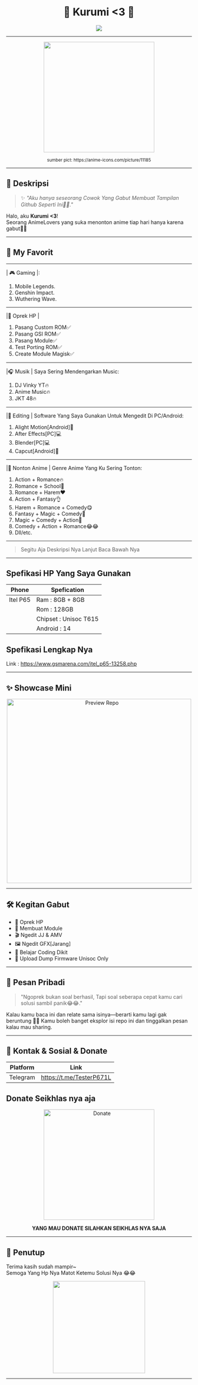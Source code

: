 <!-- Header dengan sentuhan aestetik -->
<h1 align="center">🌸 Kurumi &lt;3 🌸</h1>
<p align="center">
  <img src="https://readme-typing-svg.herokuapp.com?font=Comic+Neue&size=30&pause=1000&color=FF69B4&center=true&vCenter=true&width=435&lines=Hi+I'm+Kurumi!;Welcome+to+my+github!;Feel+free+to+explore+%F0%9F%92%9C" />
</p>

---

<p align="center">
  <img src="https://msp.c.yimg.jp/images/v2/FUTi93tXq405grZVGgDqG9XM27NvGNGqzEkIDwd1pbFJkwwzT6hLBl5O14pPZzXm-QGxTxNDU-CQyaoMz5PBqIrtxLOocMX7r0GH7yw6xaISUjA9NQmgEjZiQF9WEZNyIIH4Xk91Wb0EF1JUqe16Jz6U9_zrPbzvqZKCr-X_JGGELGjV9FT1h3lj9ae2KFIiGRJ3b-Dpkf2Xw5mnvy0P_-Aw0QK-hjiS65mm40oWbClcmcHG1Z6_62uwpBfC1Njk/it5BO0lJMXHY0VFro0XdXT2KzqCpwf1D.jpg?errorImage=false" width="300" />

<p align="center"><small>sumber pict: https://anime-icons.com/picture/11185</small></p>

---

## 🌷 Deskripsi

> ✨ *"Aku hanya seseorang Cowok Yang Gabut Membuat Tampilan Github Seperti Ini🗿🗿."*

Halo, aku **Kurumi <3**!  
Seorang AnimeLovers yang suka menonton anime tiap hari hanya karena gabut🗿🗿

---

## 💖 My Favorit
-------------------
| 🎮 Gaming |:
1. Mobile Legends.
2. Genshin Impact.
3. Wuthering Wave.
-------------------
|📱 Oprek HP |
1. Pasang Custom ROM✅
2. Pasang GSI ROM✅
3. Pasang Module✅
4. Test Porting ROM✅
5. Create Module Magisk✅
-------------------
|🎧 Musik |
Saya Sering Mendengarkan Music:
1. DJ Vinky YT🔥
2. Anime Music🔥
3. JKT 48🔥
-------------------
|🎨 Editing | 
Software Yang Saya Gunakan Untuk Mengedit Di PC/Android:
1. Alight Motion[Android]📱
2. After Effects[PC]💻
3. Blender[PC]💻
4. Capcut[Android]📱
-------------------
|🎥 Nonton Anime |
Genre Anime Yang Ku Sering Tonton:
1. Action + Romance🔥
2. Romance + School🗿
3. Romance + Harem♥️
4. Action + Fantasy👌
5. Harem + Romance + Comedy😋
6. Fantasy + Magic + Comedy🧙
7. Magic + Comedy + Action🤣
8. Comedy + Action + Romance😂😂
9. Dll/etc.
-------------------


> Segitu Aja Deskripsi Nya Lanjut Baca Bawah Nya

-------------------

## Spefikasi HP Yang Saya Gunakan

| Phone    | Spefication                |
|----------|----------------------------|
| Itel P65 | Ram : 8GB + 8GB            |
|          | Rom : 128GB                |  
|          | Chipset : Unisoc T615      | 
|          | Android : 14               | 
## Spefikasi Lengkap Nya
Link : https://www.gsmarena.com/itel_p65-13258.php

-------------------

## ✨ Showcase Mini

<p align="center">
  <img src="https://i.pinimg.com/736x/5b/36/49/5b3649790075a0b90a1989d57b1c1eb7.jpg" width="500" alt="Preview Repo"/>
  
</p>

-------------------

## 🛠️ Kegitan Gabut
- 🌙 Oprek HP
- 🧠 Membuat Module
- 🎬 Ngedit JJ & AMV
- 🖼️ Ngedit GFX[Jarang]
- 👾 Belajar Coding Dikit
- 📁 Upload Dump Firmware Unisoc Only

-------------------

## 🤍 Pesan Pribadi

> "Ngoprek bukan soal berhasil,
> Tapi soal seberapa cepat kamu cari solusi sambil panik😂😂." 


Kalau kamu baca ini dan relate sama isinya—berarti kamu lagi gak beruntung 🤣🤣 
Kamu boleh banget eksplor isi repo ini dan tinggalkan pesan kalau mau sharing.

-------------------

## 📮 Kontak & Sosial & Donate

| Platform | Link |
|---------|------|
| Telegram | https://t.me/TesterP671L|

## Donate Seikhlas nya aja 
<p align="center">
  <img src="https://i.imgur.com/zXn8uFm.jpg" alt="Donate" width="300"/>
</p>

<p align="center"><b>YANG MAU DONATE SILAHKAN SEIKHLAS NYA SAJA</b></p>

-------------------

## 🌟 Penutup

Terima kasih sudah mampir~  
Semoga Yang Hp Nya Matot Ketemu Solusi Nya 😂😂

<p align="center">
  <img src="https://i.pinimg.com/736x/28/57/5b/28575b82184ecfa99026c385a11fefbc.jpg" width="250" />
</p>

-------------------

